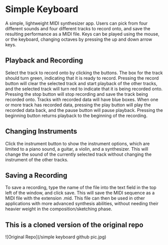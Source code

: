 # Simple Keyboard

A simple, lightweight MIDI synthesizer app. Users can pick from four different sounds and four different tracks to record onto, and save the resulting performance as a MIDI file. Keys can be played using the mouse, or the keyboard, changing octaves by pressing the up and down arrow keys. 

## Playback and Recording
Select the track to record onto by clicking the buttons. The box for the track should turn green, indicating that it is ready to record. Pressing the record button will clear the selected track and start playback of the other tracks, and the selected track will turn red to indicate that it is being recorded onto. Pressing the stop button will stop recording and save the track being recorded onto. Tracks with recorded data will have blue boxes. When one or more track has recorded data, pressing the play button will play the recorded data back, and the pause button will pause playback. Pressing the beginning button returns playback to the beginning of the recording. 

## Changing Instruments
Click the instrument button to show the instrument options, which are limited to a piano sound, a guitar, a violin, and a synthesizer. This will change the sound of the currently selected track without changing the instrument of the other tracks. 

## Saving a Recording
To save a recording, type the name of the file into the text field in the top left of the window, and click save. This will save the MIDI sequence as a MIDI file with the extension .mid. This file can then be used in other applications with more advanced synthesis abilities, without needing their heavier weight in the composition/sketching phase.

## This is a cloned version of the original repo
![Original Repo](/simple keyboard github pic.jpg)
